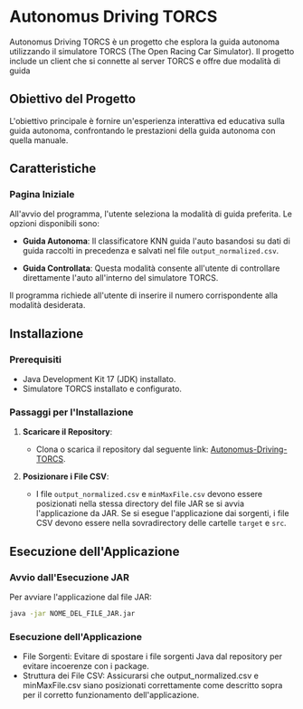 # Autonomus Driving TORCS

Autonomus Driving TORCS è un progetto che esplora la guida autonoma utilizzando il simulatore TORCS (The Open Racing Car Simulator). Il progetto include un client che si connette al server TORCS e offre due modalità di guida

## Obiettivo del Progetto

L'obiettivo principale è fornire un'esperienza interattiva ed educativa sulla guida autonoma, confrontando le prestazioni della guida autonoma con quella manuale.

## Caratteristiche

### Pagina Iniziale

All'avvio del programma, l'utente seleziona la modalità di guida preferita. Le opzioni disponibili sono:

- **Guida Autonoma**: Il classificatore KNN guida l'auto basandosi su dati di guida raccolti in precedenza e salvati nel file `output_normalized.csv`.
  
- **Guida Controllata**: Questa modalità consente all'utente di controllare direttamente l'auto all'interno del simulatore TORCS.

Il programma richiede all'utente di inserire il numero corrispondente alla modalità desiderata.

## Installazione

### Prerequisiti

- Java Development Kit 17 (JDK) installato.
- Simulatore TORCS installato e configurato.

### Passaggi per l'Installazione

1. **Scaricare il Repository**:
   - Clona o scarica il repository dal seguente link: [Autonomus-Driving-TORCS](https://github.com/d0x1t/Autonomous-driving-TORCS).

2. **Posizionare i File CSV**:
   - I file `output_normalized.csv` e `minMaxFile.csv` devono essere posizionati nella stessa directory del file JAR se si avvia l'applicazione da JAR. Se si esegue l'applicazione dai sorgenti, i file CSV devono essere nella sovradirectory delle cartelle `target` e `src`.

## Esecuzione dell'Applicazione

### Avvio dall'Esecuzione JAR

Per avviare l'applicazione dal file JAR:

  ```bash
java -jar NOME_DEL_FILE_JAR.jar
   ```


### Esecuzione dell'Applicazione

- File Sorgenti: Evitare di spostare i file sorgenti Java dal repository per evitare incoerenze con i package.
- Struttura dei File CSV: Assicurarsi che output_normalized.csv e minMaxFile.csv siano posizionati correttamente come descritto sopra per il corretto funzionamento dell'applicazione.
